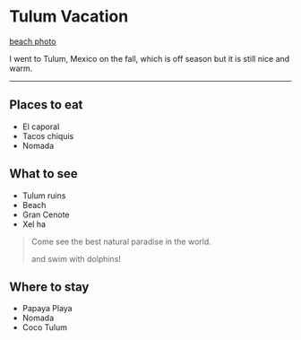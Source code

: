 # Tulum Vacation

[beach photo](https://www.gettyimages.com/detail/photo/tulum-mayan-ruins-high-res-stock-photography/499014209)

I went to Tulum, Mexico on the fall, which is off season but it is still nice and warm.
* * * 
## Places to eat

* El caporal
* Tacos chiquis
* Nomada

## What to see

* Tulum ruins
* Beach
* Gran Cenote
* Xel ha
>Come see the best natural paradise in the world.
>
>and swim with dolphins!

## Where to stay

* Papaya Playa
* Nomada
* Coco Tulum
